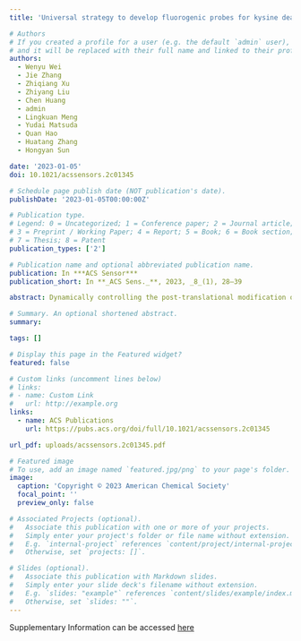 ```yaml
---
title: 'Universal strategy to develop fluorogenic probes for kysine deacylase/demethylase activity and application in discriminating demethylation states'

# Authors
# If you created a profile for a user (e.g. the default `admin` user), write the username (folder name) here
# and it will be replaced with their full name and linked to their profile.
authors:
  - Wenyu Wei
  - Jie Zhang
  - Zhiqiang Xu
  - Zhiyang Liu
  - Chen Huang
  - admin
  - Lingkuan Meng
  - Yudai Matsuda
  - Quan Hao
  - Huatang Zhang
  - Hongyan Sun

date: '2023-01-05'
doi: 10.1021/acssensors.2c01345

# Schedule page publish date (NOT publication's date).
publishDate: '2023-01-05T00:00:00Z'

# Publication type.
# Legend: 0 = Uncategorized; 1 = Conference paper; 2 = Journal article;
# 3 = Preprint / Working Paper; 4 = Report; 5 = Book; 6 = Book section;
# 7 = Thesis; 8 = Patent
publication_types: ['2']

# Publication name and optional abbreviated publication name.
publication: In ***ACS Sensor***
publication_short: In **_ACS Sens._**, 2023, _8_(1), 28–39

abstract: Dynamically controlling the post-translational modification of the ε-amino groups of lysine residues is critical for regulating many cellular events. Increasing studies have revealed that many important diseases, including cancer and neurological disorders, are associated with the malfunction of lysine deacylases and demethylases. Developing fluorescent probes that are capable of detecting lysine deacylase and demethylase activity is highly useful for interrogating their roles in epigenetic regulation and diseases. Due to the distinct substrate recognition of these epigenetic eraser enzymes, designing a universal strategy for detecting their activity poses substantial difficulty. Moreover, designing activity-based probes for differentiating their demethylation states is even more challenging and still remains largely unexplored. Herein, we report a universal strategy to construct probes that can detect the enzymatic activity of epigenetic “erasers” through NBD-based long-distance intramolecular reactions. The probes can be easily prepared by installing the O-NBD group at the C-terminal residue of specific peptide substrates by click chemistry. Based on this strategy, detecting the activity of lysine deacetylase, desuccinylase, or demethylase with superior sensitivity and selectivity has been successfully achieved through single-step probe development. Furthermore, the demethylase probe based on this strategy is capable of distinguishing different demethylation states by both absorption and fluorescence lifetime readout. We envision that these newly developed probes will provide powerful tools to facilitate drug discovery in epigenetics in the future.

# Summary. An optional shortened abstract.
summary:  

tags: []

# Display this page in the Featured widget?
featured: false

# Custom links (uncomment lines below)
# links:
# - name: Custom Link
#   url: http://example.org 
links:
  - name: ACS Publications
    url: https://pubs.acs.org/doi/full/10.1021/acssensors.2c01345

url_pdf: uploads/acssensors.2c01345.pdf

# Featured image
# To use, add an image named `featured.jpg/png` to your page's folder.
image:
  caption: 'Copyright © 2023 American Chemical Society'
  focal_point: ''
  preview_only: false

# Associated Projects (optional).
#   Associate this publication with one or more of your projects.
#   Simply enter your project's folder or file name without extension.
#   E.g. `internal-project` references `content/project/internal-project/index.md`.
#   Otherwise, set `projects: []`.

# Slides (optional).
#   Associate this publication with Markdown slides.
#   Simply enter your slide deck's filename without extension.
#   E.g. `slides: "example"` references `content/slides/example/index.md`.
#   Otherwise, set `slides: ""`.
---
```

Supplementary Information can be accessed [here](https://pubs.acs.org/doi/10.1021/acssensors.2c01345)

